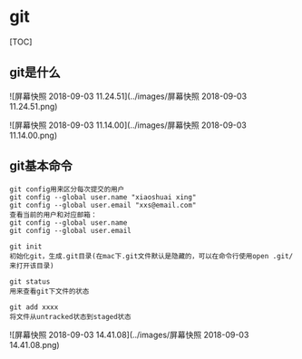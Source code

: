 # git

[TOC]

## git是什么

![屏幕快照 2018-09-03 11.24.51](../images/屏幕快照 2018-09-03 11.24.51.png)



![屏幕快照 2018-09-03 11.14.00](../images/屏幕快照 2018-09-03 11.14.00.png)

## git基本命令

```
git config用来区分每次提交的用户
git config --global user.name "xiaoshuai xing"
git config --global user.email "xxs@email.com"
查看当前的用户和对应邮箱：
git config --global user.name
git config --global user.email
```



```
git init
初始化git，生成.git目录(在mac下.git文件默认是隐藏的，可以在命令行使用open .git/来打开该目录)
```

```
git status
用来查看git下文件的状态
```

```
git add xxxx
将文件从untracked状态到staged状态

```

![屏幕快照 2018-09-03 14.41.08](../images/屏幕快照 2018-09-03 14.41.08.png)

